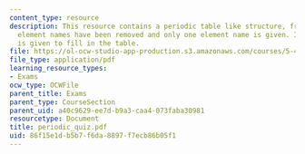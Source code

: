 ```yaml
---
content_type: resource
description: This resource contains a periodic table like structure, from which the
  element names have been removed and only one element name is given. Instruction
  is given to fill in the table.
file: https://ol-ocw-studio-app-production.s3.amazonaws.com/courses/5-44-organometallic-chemistry-fall-2004/86f15e1db5b7f6da8897f7ecb86b05f1_periodic_quiz.pdf
file_type: application/pdf
learning_resource_types:
- Exams
ocw_type: OCWFile
parent_title: Exams
parent_type: CourseSection
parent_uid: a40c9629-ee7d-b9a3-caa4-073faba30981
resourcetype: Document
title: periodic_quiz.pdf
uid: 86f15e1d-b5b7-f6da-8897-f7ecb86b05f1
---
```

